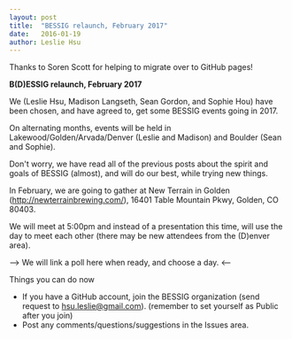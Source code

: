```yaml
---
layout: post
title:  "BESSIG relaunch, February 2017"
date:   2016-01-19
author: Leslie Hsu
---
```

Thanks to Soren Scott for helping to migrate over to GitHub pages! 

**B(D)ESSIG relaunch, February 2017**

We (Leslie Hsu, Madison Langseth, Sean Gordon, and Sophie Hou) have been chosen, and have agreed to, get some BESSIG events going in 2017.

On alternating months, events will be held in Lakewood/Golden/Arvada/Denver (Leslie and Madison) and Boulder (Sean and Sophie).

Don't worry, we have read all of the previous posts about the spirit and goals of BESSIG (almost), and will do our best, while trying new things.

In February, we are going to gather at New Terrain in Golden (http://newterrainbrewing.com/), 16401 Table Mountain Pkwy, Golden, CO 80403.

We will meet at 5:00pm and instead of a presentation this time, will use the day to meet each other (there may be new attendees from the (D)enver area).

--> We will link a poll here when ready, and choose a day. <--

Things you can do now
* If you have a GitHub account, join the BESSIG organization (send request to hsu.leslie@gmail.com). (remember to set yourself as Public after you join)
* Post any comments/questions/suggestions in the Issues area. 

